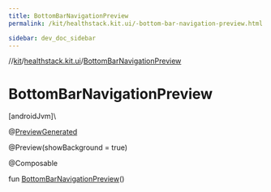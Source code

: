 ```yaml
---
title: BottomBarNavigationPreview
permalink: /kit/healthstack.kit.ui/-bottom-bar-navigation-preview.html

sidebar: dev_doc_sidebar
---
```

//[kit](../../index.html)/[healthstack.kit.ui](index.html)/[BottomBarNavigationPreview](-bottom-bar-navigation-preview.html)



# BottomBarNavigationPreview



[androidJvm]\




@[PreviewGenerated](../healthstack.kit.annotation/-preview-generated/index.html)



@Preview(showBackground = true)



@Composable



fun [BottomBarNavigationPreview](-bottom-bar-navigation-preview.html)()




